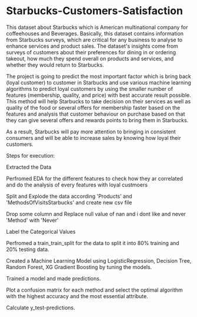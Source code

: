 # Starbucks-Customers-Satisfaction

This dataset about Starbucks which is American multinational company for coffeehouses and Beverages. Basically, this dataset contains information from Starbucks surveys, which are critical for any business to analyse to enhance services and product sales. The dataset's insights come from surveys of customers about their preferences for dining in or ordering takeout, how much they spend overall on products and services, and whether they would return to Starbucks.

The project is going to predict the most important factor which is bring back (loyal customer) to customer in Starbucks and use various machine learning algorithms to predict loyal customers by using the smaller number of features (membership, quality, and price) with best accurate result possible. This method will help Starbucks to take decision on their services as well as quality of the food or several offers for membership faster based on the features and analysis that customer behaviour on purchase based on that they can give several offers and rewards points to bring them in Starbucks. 

As a result, Starbucks will pay more attention to bringing in consistent consumers and will be able to increase sales by knowing how loyal their customers. 

Steps for execution:

Extracted the Data

Perfromed EDA for the different features to check how they ar correlated and do the analysis of every features with loyal custmoers

Split and Explode the data according 'Products' and 'MethodsOfVisitsStarbucks' and create new csv file

Drop some column and Replace null value of nan and i dont like and never 'Method' with 'Never'

Label the Categorical Values

Perfromed a train_train_split for the data to split it into 80% training and 20% testing data.

Created a Machine Learning Model using LogisticRegression, Decision Tree, Random Forest, XG Gradient Boosting by tuning the models.

Trained a model and made predictions.

Plot a confusion matrix for each method and select the optimal algorithm with the highest accuracy and the most essential attribute.

Calculate y_test-predictions.
